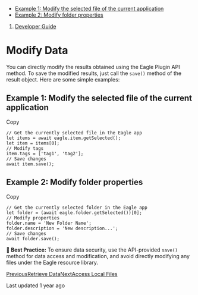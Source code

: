 * [Example 1: Modify the selected file of the current application](#example-1-modify-the-selected-file-of-the-current-application)
* [Example 2: Modify folder properties](#example-2-modify-folder-properties)

1. [Developer Guide](/plugin-api/tutorial)
# Modify Data

You can directly modify the results obtained using the Eagle Plugin API method. To save the modified results, just call the `save()` method of the result object. Here are some simple examples:

## **Example 1: Modify the selected file of the current application**

Copy
```
// Get the currently selected file in the Eagle app
let items = await eagle.item.getSelected();
let item = items[0];
// Modify tags
item.tags = ['tag1', 'tag2'];
// Save changes
await item.save();

```
## **Example 2: Modify folder properties**

Copy
```
// Get the currently selected folder in the Eagle app
let folder = (await eagle.folder.getSelected())[0];
// Modify properties
folder.name = 'New Folder Name';
folder.description = 'New description...';
// Save changes
await folder.save();
```

**🦄 Best Practice:** To ensure data security, use the API-provided `save()` method for data access and modification, and avoid directly modifying any files under the Eagle resource library.

[PreviousRetrieve Data](/plugin-api/tutorial/get-eagle-data)[NextAccess Local Files](/plugin-api/tutorial/access-local-files)

Last updated 1 year ago